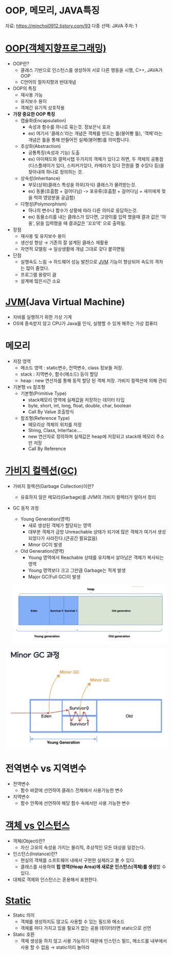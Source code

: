 # OOP, 메모리, JAVA특징

자료: https://minchoi0912.tistory.com/93
다중 선택: JAVA
주차: 1

# [OOP(객체지향프로그래밍)](https://universitytomorrow.com/15)

- OOP란?
    - 클래스 기반으로 인스턴스를 생성하여 서로 다른 행동을 시행, C++, JAVA가 OOP
    - C언어의 절차지향과 반대개념
- OOP의 특징
    - 재사용 가능
    - 유지보수 용이
    - 객체간 유기적 상호작용
- **가장 중요한 OOP 특징**
    - 캡슐화(Encapsulation)
        - 속성과 함수를 하나로 묶는것. 정보은닉 효과
        - ex) 여기서 '클래스'라는 개념은 객체를 만드는 틀(붕어빵 틀), '객체'라는 개념은 틀을 통해 만들어진 실체(붕어빵)를 의미합니다.
    - 추상화(Abstraction)
        - 공통특징(속성과 기능) 도출
        - ex) 아이패드와 갤럭시탭 두가지의 객체가 있다고 하면, 두 객체의 공통점(디스플레이가 있다, 스피커가있다, 카메라가 있다 전원을 켤 수있다 등)을 찾아내여 하나로 정의하는 것.
    - 상속성(Inheritance)
        - 부모(상위)클래스 특성을 하위(자식) 클래스가 물려받는것.
        - ex) 동물(호흡함 + 걸어다님) -> 포유류(호흡함 + 걸어다님 + 새끼에게 젖을 먹여 영양분을 공급함)
    - 다형성(Polymorphism)
        - 하나의 변수나 함수가 상황에 따라 다른 의미로 응답하는것.
        - ex) 동물소리를 내는 클래스가 있다면, 고양이를 입력 했을때 결과 값은 '야옹', 닭을 입력했을 때 결과값은 '꼬꼬댁' 으로 출력됨.
- 장점
    - 재사용 및 유지보수 용이
    - 생산성 향상 → 기존의 잘 설계된 클래스 재활용
    - 자연적 모델링 → 일상생활에 개념 그대로 갖다 붙히면됨
- 단점
    - 실행속도 느림 → 하드웨어 성능 발전으로 [JVM](https://doozi0316.tistory.com/entry/1%EC%A3%BC%EC%B0%A8-JVM%EC%9D%80-%EB%AC%B4%EC%97%87%EC%9D%B4%EB%A9%B0-%EC%9E%90%EB%B0%94-%EC%BD%94%EB%93%9C%EB%8A%94-%EC%96%B4%EB%96%BB%EA%B2%8C-%EC%8B%A4%ED%96%89%ED%95%98%EB%8A%94-%EA%B2%83%EC%9D%B8%EA%B0%80) 기능이 향상되어 속도의 격차는 많이 줄었다.
    - 프로그램 용량이 큼
    - 설계에 많은시간 소요

# [JVM](https://doozi0316.tistory.com/entry/1%EC%A3%BC%EC%B0%A8-JVM%EC%9D%80-%EB%AC%B4%EC%97%87%EC%9D%B4%EB%A9%B0-%EC%9E%90%EB%B0%94-%EC%BD%94%EB%93%9C%EB%8A%94-%EC%96%B4%EB%96%BB%EA%B2%8C-%EC%8B%A4%ED%96%89%ED%95%98%EB%8A%94-%EA%B2%83%EC%9D%B8%EA%B0%80)(Java Virtual Machine)

- 자바를 실행하기 위한 가상 기계
- OS에 종속받지 않고 CPU가 Java를 인식, 실행할 수 있게 해주는 가상 컴퓨터

# 메모리

- 저장 영역
    - 메소드 영역 : static변수, 전역변수, class 정보들 저장.
    - stack : 지역변수, 함수(메소드) 등이 할당
    - heap : new 연산자를 통해 동적 할당 된 객체 저장. 가비지 컬렉션에 의해 관리
- 기본형 vs 참조형
    - 기본형(Primitive Type)
        - stack메모리 영역에 실제값을 저장하는 데이터 타입
        - byte, short, int, long, float, double, char, boolean
        - Call By Value 호출방식
    - 참조형(Reference Type)
        - 메모리상 객체의 위치를 저장
        - String, Class, Interface….
        - new 연산자로 정의하며 실제값은 heap에 저장되고 stack에 메모리 주소만 저장
        - Call By Reference

# [가비지 컬렉션(GC)](https://inpa.tistory.com/entry/JAVA-%E2%98%95-%EA%B0%80%EB%B9%84%EC%A7%80-%EC%BB%AC%EB%A0%89%EC%85%98GC-%EB%8F%99%EC%9E%91-%EC%9B%90%EB%A6%AC-%EC%95%8C%EA%B3%A0%EB%A6%AC%EC%A6%98-%F0%9F%92%AF-%EC%B4%9D%EC%A0%95%EB%A6%AC#heap_%EB%A9%94%EB%AA%A8%EB%A6%AC%EC%9D%98_%EA%B5%AC%EC%A1%B0)

- 가비지 컬렉션(Garbage Collection)이란?
    - 유효하지 않은 메모리(Garbage)를 JVM의 가비지 컬렉터가 알아서 정리
- GC 동작 과정
    - Young Generation(영역)
        - 새로 생성된 객체가 할당되는 영역
        - 대부분 객체가 금방 Unreachable 상태가 되기에 많은 객체가 여기서 생성되었다가 사라진다.(큰공간 필요없음)
        - Minor GC이 발생
    - Old Generation(영역)
        - Young 영역에서 Reachable 상태를 유지해서 살아남은 객체가 복사되는 영역
        - Young 영역보다 크고 그만큼 Garbage는 적게 발생
        - Major GC(Full GC)이 발생
    
    ![Untitled](OOP,%20%E1%84%86%E1%85%A6%E1%84%86%E1%85%A9%E1%84%85%E1%85%B5,%20JAVA%E1%84%90%E1%85%B3%E1%86%A8%E1%84%8C%E1%85%B5%E1%86%BC%20e6e17f3cf31749c48b98b1f5b21c30d0/Untitled.png)
    

![Untitled](OOP,%20%E1%84%86%E1%85%A6%E1%84%86%E1%85%A9%E1%84%85%E1%85%B5,%20JAVA%E1%84%90%E1%85%B3%E1%86%A8%E1%84%8C%E1%85%B5%E1%86%BC%20e6e17f3cf31749c48b98b1f5b21c30d0/Untitled%201.png)

# 전역변수 vs 지역변수

- 전역변수
    - 함수 바깥에 선언하여 클래스 전체에서 사용가능한 변수
- 지역변수
    - 함수 안쪽에 선언하여 해당 함수 속에서만 사용 가능한 변수

# [객체 vs 인스턴스](https://velog.io/@dongvelop/Java-%ED%81%B4%EB%9E%98%EC%8A%A4-%EA%B0%9D%EC%B2%B4-%EC%9D%B8%EC%8A%A4%ED%84%B4%EC%8A%A4%EC%9D%98-%EC%B0%A8%EC%9D%B4)

- 객체(Object)란?
    - 자신 고유의 속성을 가지는 물리적, 추상적인 모든 대상을 일컫는다.
- 인스턴스(Instance)란?
    - 현실의 객체를 소프트웨어 내에서 구현한 실체라고 볼 수 있다.
    - 클래스를 사용하여 **힙 영역(Heap Area)에 새로운 인스턴스(객체)를 생성**할 수 있다.
- 대체로 객체와 인스턴스는 혼용해서 표현한다.

# [Static](https://m.blog.naver.com/PostView.naver?isHttpsRedirect=true&blogId=heartflow89&logNo=220959033435)

- Static 의미
    - 객체를 생성하지도 않고도 사용할 수 있는 필드와 메소드
    - 객체를 마다 가지고 있을 필요가 없는 공용 데이터라면 static으로 선언
- Static 호환
    - 객체 생성을 하지 않고 사용 가능하기 때문에 인스턴스 필드, 메소드를 내부에서 사용 할 수 없음 → static끼리 놀아라
